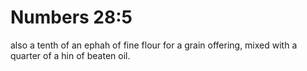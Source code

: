 # Numbers 28:5

also a tenth of an ephah of fine flour for a grain offering, mixed with a quarter of a hin of beaten oil.
